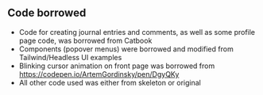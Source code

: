 ## Code borrowed

- Code for creating journal entries and comments, as well as some profile page code, was borrowed from Catbook
- Components (popover menus) were borrowed and modified from Tailwind/Headless UI examples
- Blinking cursor animation on front page was borrowed from https://codepen.io/ArtemGordinsky/pen/DgyQKy
- All other code used was either from skeleton or original
